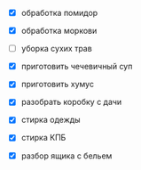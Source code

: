 - [x] обработка помидор
- [x] обработка моркови
- [ ] уборка сухих трав
- [x] приготовить чечевичный суп
- [x] приготовить хумус
- [x] разобрать коробку с дачи
- [x] стирка одежды
- [x] стирка КПБ
- [x] разбор ящика с бельем


